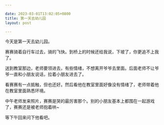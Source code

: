 ```yaml
---

date: 2023-03-01T13:02:05+0800
title: 第一天去幼儿园
layout: post

---
```


今天是第一天去幼儿园。

赛赛骑着自行车过去，骑的飞快。到桥上的时候还给我说，下坡了，你更追不上我了。

送到教室那边，老师要领进去，有些情绪，不想离开爷爷去里面。后面老师不让爷爷一直和小朋友说话，拉着小朋友进去了。

看赛赛有一点抵触，但也还好。然后看他在教室里面好像没有情绪了，老师带着他在教室里面熟悉环境。


中午老师发来照片，赛赛是哭的最厉害那个。别的小朋友基本上都围在一起游戏了，赛赛还是被老师抱着哄~

等下午回来问下他看吧。
